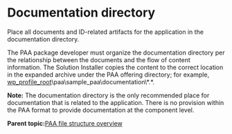 # Documentation directory

Place all documents and ID-related artifacts for the application in the documentation directory.

The PAA package developer must organize the documentation directory per the relationship between the documents and the flow of content information. The Solution Installer copies the content to the correct location in the expanded archive under the PAA offering directory; for example, [wp\_profile\_root](../reference/wpsdirstr.md#wp_profile_root)\\paa\\sample\_paa\\documentation\\\*.\*.

**Note:** The documentation directory is the only recommended place for documentation that is related to the application. There is no provision within the PAA format to provide documentation at the component level.

**Parent topic:**[PAA file structure overview](../config/si_paa_spec_ov.md)

